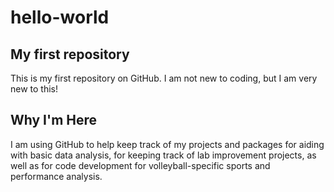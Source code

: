 # hello-world
## My first repository
This is my first repository on GitHub. I am not new to coding, but I am very new to this!
## Why I'm Here
I am using GitHub to help keep track of my projects and packages for aiding with basic data analysis, for keeping track of lab improvement projects, as well as for code development for volleyball-specific sports and performance analysis.
